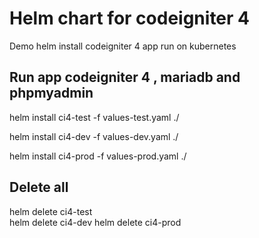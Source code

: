 # Helm chart for codeigniter 4
Demo helm install codeigniter 4 app run on kubernetes


## Run app codeigniter 4 , mariadb and phpmyadmin

helm install ci4-test -f values-test.yaml ./ 

helm install ci4-dev -f values-dev.yaml ./ 

helm install ci4-prod -f values-prod.yaml ./ 

## Delete all

helm delete ci4-test           
helm delete ci4-dev
helm delete ci4-prod